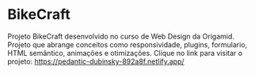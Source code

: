 # BikeCraft
Projeto BikeCraft desenvolvido no curso de Web Design da Origamid.
Projeto que abrange conceitos como responsividade, plugins, formulario, HTML semântico, animações e otimizações. 
Clique no link para visitar o projeto: https://pedantic-dubinsky-892a8f.netlify.app/
